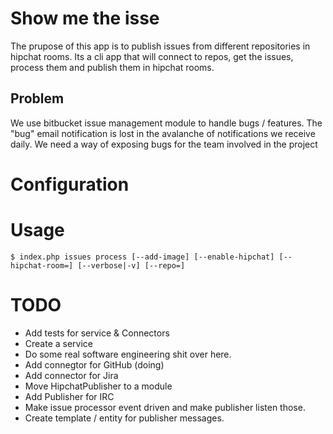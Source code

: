 # Show me the isse

The prupose of this app is to publish issues from different repositories in hipchat rooms.
Its a cli app that will connect to repos, get the issues, process them and publish them in hipchat rooms.

## Problem

   We use bitbucket issue management module to handle bugs / features.
   The "bug" email notification is lost in the avalanche of notifications we receive daily.
   We need a way of exposing bugs for the team involved in the project

# Configuration

# Usage

```
$ index.php issues process [--add-image] [--enable-hipchat] [--hipchat-room=] [--verbose|-v] [--repo=]
```

# TODO

  - Add tests for service & Connectors
  - Create a service
  - Do some real software engineering shit over here.
  - Add connegtor for GitHub (doing)
  - Add connector for Jira
  - Move HipchatPublisher to a module
  - Add Publisher for IRC
  - Make issue processor event driven and make publisher listen those.
  - Create template / entity for publisher messages.